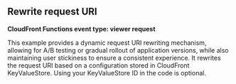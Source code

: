 ## Rewrite request URI

**CloudFront Functions event type: viewer request**

This example provides a dynamic request URI rewriting mechanism, allowing for A/B testing or gradual rollout of application versions, while also maintaining user stickiness to ensure a consistent experience. It rewrites the request URI based on a configuration stored in CloudFront KeyValueStore. Using your KeyValueStore ID in the code is optional.
